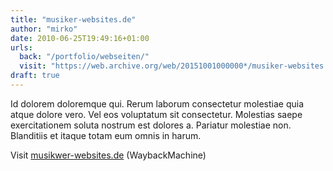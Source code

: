 ```yaml
---
title: "musiker-websites.de"
author: "mirko"
date: 2010-06-25T19:49:16+01:00
urls:
  back: "/portfolio/webseiten/"
  visit: "https://web.archive.org/web/20151001000000*/musiker-websites.de"
draft: true
---
```


Id dolorem doloremque qui. Rerum laborum consectetur molestiae quia atque dolore vero. Vel eos voluptatum sit consectetur. Molestias saepe exercitationem soluta nostrum est dolores a. Pariatur molestiae non. Blanditiis et itaque totam eum omnis in harum.

Visit [musikwer-websites.de](https://web.archive.org/web/20151001000000*/musiker-websites.de) (WaybackMachine)
